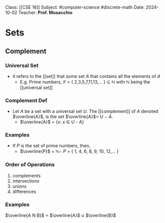 
Class: [[CSE 16]]
Subject: #computer-science #discrete-math
Date: 2024-10-02
Teacher: **Prof. Musacchio**

# Sets

## Complement

### Universal Set
- it refers to the [[set]] that some set ${A}$ that contains all the elements of ${A}$
	- E.g. Prime numbers, $\mathbb{P}$ = { 2,3,5,7,11,13,... } $\subseteq$ $\mathbb{N}$ with $\mathbb{N}$ being the [[universal set]]

### Complement Def
 - Let ${A}$ be a set with a universal set ${U}$. The [[complement]] of ${A}$ denoted $\overline{A}$, is the set $\overline{A}$= ${U}$ − ${A}$.
	 - $\overline{A}$ = {x: x $\in$ ${U}$ - ${A}$}

### Examples
- If ${P}$ is the set of prime numbers, then,
	- $\overline{P}$ = $\mathbb{N}$− ${P}$ = { 1, 4, 6, 8, 9, 10, 12,... }

### Order of Operations
1. complements
2. intersections
3. unions
4. differences

### Examples
$\overline{A N B}$ = $\overline{A}$ $\cup$ $\overline{B}$
